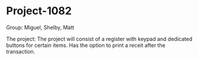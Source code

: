 # Project-1082

Group: Miguel, Shelby, Matt

The project: 
The project will consist of a register with keypad and dedicated buttons for certain items. Has the option to print a receit after the transaction. 
